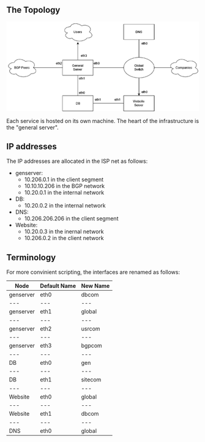 ## The Topology

![](img/topology.png)

Each service is hosted on its own machine. The heart of the infrastructure is the "general server".

## IP addresses

The IP addresses are allocated in the ISP net as follows:
* genserver:
    - 10.206.0.1 in the client segment
    - 10.10.10.206 in the BGP network
    - 10.20.0.1 in the internal network
* DB:
    - 10.20.0.2 in the internal network
* DNS:
    - 10.206.206.206 in the client segment
* Website:
    - 10.20.0.3 in the inernal network
    - 10.206.0.2 in the client network

## Terminology

For more convinient scripting, the interfaces are renamed as follows:

| Node | Default Name | New Name |
| --- | --- | --- |
| genserver | eth0 | dbcom |
| --- | --- | --- |
| genserver | eth1 | global |
| --- | --- | --- |
| genserver | eth2 | usrcom |
| --- | --- | --- |
| genserver | eth3 | bgpcom |
| --- | --- | --- |
| DB | eth0 | gen |
| --- | --- | --- |
| DB | eth1 | sitecom |
| --- | --- | --- |
| Website | eth0 | global |
| --- | --- | --- |
| Website | eth1 | dbcom |
| --- | --- | --- |
| DNS | eth0 | global |